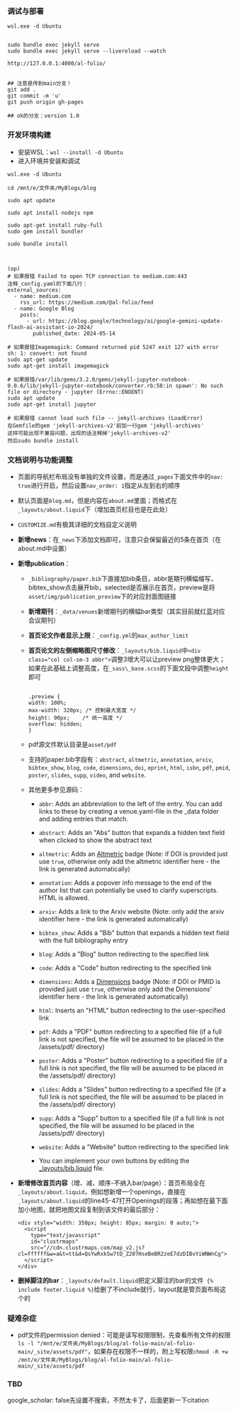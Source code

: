 ### 调试与部署

```
wsl.exe -d Ubuntu


sudo bundle exec jekyll serve
sudo bundle exec jekyll serve --livereload --watch

http://127.0.0.1:4000/al-folio/


## 注意是传到main分支！
git add .
git commit -m 'u'
git push origin gh-pages

## ok的分支：version 1.0
```


### 开发环境构建

- 安装WSL：`wsl --install -d Ubuntu`
- 进入环境并安装和调试

```
wsl.exe -d Ubuntu

cd /mnt/e/文件夹/MyBlogs/blog

sudo apt update

sudo apt install nodejs npm

sudo apt-get install ruby-full
sudo gem install bundler

sudo bundle install



(op)
# 如果报错 Failed to open TCP connection to medium.com:443 
注释_config.yaml的下面几行：
external_sources:
  - name: medium.com
    rss_url: https://medium.com/@al-folio/feed
  - name: Google Blog
    posts:
      - url: https://blog.google/technology/ai/google-gemini-update-flash-ai-assistant-io-2024/
        published_date: 2024-05-14

# 如果报错Imagemagick: Command returned pid 5247 exit 127 with error sh: 1: convert: not found
sudo apt-get update
sudo apt-get install imagemagick

# 如果报错/var/lib/gems/3.2.0/gems/jekyll-jupyter-notebook-0.0.6/lib/jekyll-jupyter-notebook/converter.rb:58:in spawn': No such file or directory - jupyter (Errno::ENOENT)
sudo apt update
sudo apt-get install jupyter

# 如果报错 cannot load such file -- jekyll-archives (LoadError)
在Gemfile的gem 'jekyll-archives-v2'前加一行gem 'jekyll-archives'
这样可能出现不兼容问题，出现的话注释掉'jekyll-archives-v2'
然后sudo bundle install
```



###  文档说明与功能调整

- 页面的导航栏布局没有单独的文件设置，而是通过`_pages`下面文件中的`nav: true`进行开启，然后设置`nav_order: 1`指定从左到右的顺序

- 默认页面是`blog.md`，但是内容在`about.md`里面；而格式在`_layouts/about.liquid`下（增加首页栏目也是在此处）

- `CUSTOMIZE.md`有极其详细的文档自定义说明

- **新增news**：在`_news`下添加文档即可，注意只会保留最近的5条在首页（在about.md中设置）

- **新增publication**：

  - `_bibliography/paper.bib`下直接加bib条目，abbr是期刊横幅缩写，bibtex_show点击展开bib，selected是否展示在首页，preview是将`asset/img/publication_preview`下的对应封面图链接

  - **新增期刊**：`_data/venues`新增期刊的横幅bar类型（其实目前就红蓝对应会议期刊）

  - **首页论文作者显示上限**：`_config.yml`的`max_author_limit`

  - **首页论文的左侧缩略图尺寸修改**：`_layouts/bib.liquid`中`<div class="col col-sm-3 abbr">`调整3增大可以让preview png整体更大；如果在此基础上调整高度，在`_sass\_base.scss`的下面文段中调整`height`即可

    ```
    
    .preview {
    width: 100%;
    max-width: 320px; /* 控制最大宽度 */
    height: 90px;    /* 统一高度 */
    overflow: hidden;
    }
    ```

    

  - pdf源文件默认目录是`asset/pdf`

  - 支持的paper.bib字段有：`abstract`, `altmetric`, `annotation`, `arxiv`, `bibtex_show`, `blog`, `code`, `dimensions`, `doi`, `eprint`, `html`, `isbn`, `pdf`, `pmid`, `poster`, `slides`, `supp`, `video`, and `website`.

  - 其他更多参见源码：

    - `abbr`: Adds an abbreviation to the left of the entry. You can add links to these by creating a venue.yaml-file in the \_data folder and adding entries that match.
    - `abstract`: Adds an "Abs" button that expands a hidden text field when clicked to show the abstract text
    - `altmetric`: Adds an [Altmetric](https://www.altmetric.com/) badge (Note: if DOI is provided just use `true`, otherwise only add the altmetric identifier here - the link is generated automatically)
    - `annotation`: Adds a popover info message to the end of the author list that can potentially be used to clarify superscripts. HTML is allowed.
    - `arxiv`: Adds a link to the Arxiv website (Note: only add the arxiv identifier here - the link is generated automatically)
    - `bibtex_show`: Adds a "Bib" button that expands a hidden text field with the full bibliography entry
    - `blog`: Adds a "Blog" button redirecting to the specified link
    - `code`: Adds a "Code" button redirecting to the specified link
    - `dimensions`: Adds a [Dimensions](https://www.dimensions.ai/) badge (Note: if DOI or PMID is provided just use `true`, otherwise only add the Dimensions' identifier here - the link is generated automatically)
    - `html`: Inserts an "HTML" button redirecting to the user-specified link
    - `pdf`: Adds a "PDF" button redirecting to a specified file (if a full link is not specified, the file will be assumed to be placed in the /assets/pdf/ directory)
    - `poster`: Adds a "Poster" button redirecting to a specified file (if a full link is not specified, the file will be assumed to be placed in the /assets/pdf/ directory)
    - `slides`: Adds a "Slides" button redirecting to a specified file (if a full link is not specified, the file will be assumed to be placed in the /assets/pdf/ directory)
    - `supp`: Adds a "Supp" button to a specified file (if a full link is not specified, the file will be assumed to be placed in the /assets/pdf/ directory)
    - `website`: Adds a "Website" button redirecting to the specified link

    - You can implement your own buttons by editing the [\_layouts/bib.liquid](_layouts/bib.liquid) file.

- **新增修改首页内容**（增、减、顺序-不纳入bar/page）：首页布局全在`_layouts/about.liquid`，例如想新增一个openings，直接在`_layouts/about.liquid`的line45-47打开Openings的段落；再如想在最下面加小地图，就把地图文段复制到该文件的最后部分：

  ```
  <div style="width: 350px; height: 85px; margin: 0 auto;">  
    <script 
      type="text/javascript" 
      id="clustrmaps" 
      src="//cdn.clustrmaps.com/map_v2.js?cl=ffffff&w=a&t=tt&d=QsYwRxkSw7tD_Z207HseBeBR2zeE7dzDIBvYiWNWnCg">
    </script>
  </div>	
  ```

- **删掉脚注的bar**：`_layouts/default.liquid`把定义脚注的bar的文件` {% include footer.liquid %}`给删了不include就行，layout就是管页面布局这个的

### 疑难杂症

- pdf文件的permission denied：可能是读写权限限制，先查看所有文件的权限`ls -l "/mnt/e/文件夹/MyBlogs/blog/al-folio-main/al-folio-main/_site/assets/pdf"`，如果存在权限不一样的，附上写权限`chmod -R +w /mnt/e/文件夹/MyBlogs/blog/al-folio-main/al-folio-main/_site/assets/pdf`

### TBD

google_scholar: false先设置不搜索，不然太卡了，后面更新一下citation
